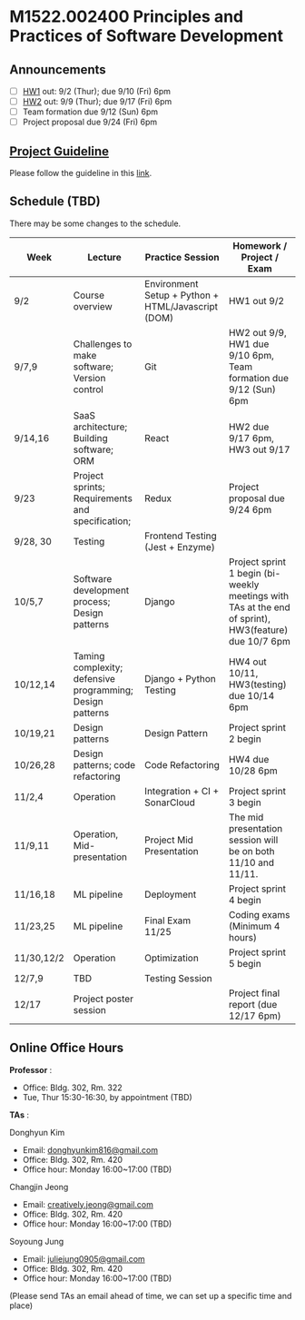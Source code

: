 # M1522.002400 Principles and Practices of Software Development

## Announcements
- [ ] [HW1](hw1) out: 9/2 (Thur); due 9/10 (Fri) 6pm
- [ ] [HW2](hw2) out: 9/9 (Thur); due 9/17 (Fri) 6pm
- [ ] Team formation due 9/12 (Sun) 6pm
- [ ] Project proposal due 9/24 (Fri) 6pm

## [Project Guideline](project)

Please follow the guideline in this [link](project).

## Schedule (TBD)

There may be some changes to the schedule.

| Week  | Lecture | Practice Session | Homework / Project / Exam |
|-------|---------|------------------|---------------------------|
|9/2 | Course overview | Environment Setup + Python + HTML/Javascript (DOM) | HW1 out 9/2 |
|9/7,9| Challenges to make software; Version control | Git | HW2 out 9/9, <br/> HW1 due 9/10 6pm, <br/> Team formation due 9/12 (Sun) 6pm |
|9/14,16 | SaaS architecture; Building software; ORM | React | HW2 due 9/17 6pm, <br/>  HW3 out 9/17|
|9/23 | Project sprints; Requirements and specification;  | Redux | Project proposal due 9/24 6pm |
|9/28, 30 | Testing | Frontend Testing (Jest + Enzyme) | |
|10/5,7 | Software development process; Design patterns | Django | Project sprint 1 begin (bi-weekly meetings with TAs at the end of sprint), <br/> HW3(feature) due 10/7 6pm|
|10/12,14 | Taming complexity; defensive programming; Design patterns | Django + Python Testing | HW4 out 10/11, <br/> HW3(testing) due 10/14 6pm |
|10/19,21 | Design patterns | Design Pattern | Project sprint 2 begin |
|10/26,28 | Design patterns; code refactoring | Code Refactoring | HW4 due 10/28 6pm |
|11/2,4 | Operation | Integration + CI + SonarCloud | Project sprint 3 begin |
|11/9,11 | Operation, Mid-presentation | Project Mid Presentation | The mid presentation session will be on both 11/10 and 11/11. |
|11/16,18 | ML pipeline | Deployment | Project sprint 4 begin |
|11/23,25 | ML pipeline | Final Exam 11/25 | Coding exams (Minimum 4 hours) |
|11/30,12/2 | Operation | Optimization | Project sprint 5 begin |
|12/7,9 | TBD | Testing Session | |
|12/17 | Project poster session | | Project final report (due 12/17 6pm) |

## Online Office Hours
**Professor** : 
  - Office: Bldg. 302, Rm. 322
  - Tue, Thur 15:30-16:30, by appointment (TBD)

**TAs** :

Donghyun Kim
  - Email: donghyunkim816@gmail.com
  - Office: Bldg. 302, Rm. 420
  - Office hour: Monday 16:00~17:00 (TBD)

Changjin Jeong
  - Email: creatively.jeong@gmail.com
  - Office: Bldg. 302, Rm. 420
  - Office hour: Monday 16:00~17:00 (TBD)

Soyoung Jung
  - Email: juliejung0905@gmail.com
  - Office: Bldg. 302, Rm. 420
  - Office hour: Monday 16:00~17:00 (TBD)

(Please send TAs an email ahead of time, we can set up a specific time and place)
